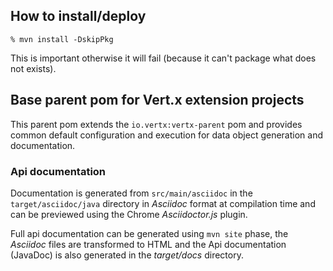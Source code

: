 ## How to install/deploy

~~~
% mvn install -DskipPkg
~~~

This is important otherwise it will fail (because it can't package what does not exists).

## Base parent pom for Vert.x extension projects

This parent pom extends the `io.vertx:vertx-parent` pom and provides common default configuration and execution for
data object generation and documentation.

### Api documentation

Documentation is generated from `src/main/asciidoc` in the `target/asciidoc/java` directory in _Asciidoc_ format at compilation
time and can be previewed using the Chrome _Asciidoctor.js_ plugin.

Full api documentation can be generated using `mvn site` phase, the _Asciidoc_ files are transformed to HTML and
the Api documentation (JavaDoc) is also generated in the _target/docs_ directory.
